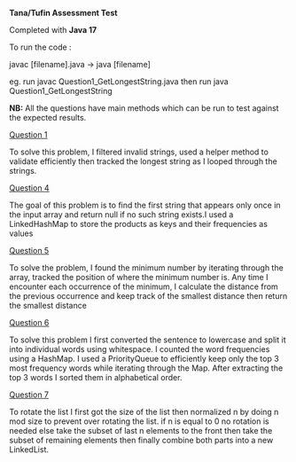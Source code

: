**Tana/Tufin Assessment Test**

Completed with **Java 17**

To run  the code :

javac [filename].java -> java [filename]

eg. run javac Question1_GetLongestString.java 
then run java Question1_GetLongestString

**NB:** All the questions have main methods 
which can be run to test against the expected
results.

<ins>Question 1

To solve this problem, I filtered invalid
strings, used a helper method to validate
efficiently then tracked the longest string 
as I looped through the strings.

<ins>Question 4

The goal of this problem is to find the 
first string that appears only once in the
input array and return null if no such string
exists.I used a LinkedHashMap to store the 
products as keys and their frequencies as 
values

<ins>Question 5

To solve the problem, I found the minimum 
number by iterating through the array, tracked
the position of where the minimum number is.
Any time I encounter each occurrence of the
minimum, I calculate the distance from the
previous occurrence and keep track of the
smallest distance then return the smallest 
distance

<ins>Question 6

To solve this problem I first converted
the sentence to lowercase and split it into
individual words using whitespace. I counted
the word frequencies using a HashMap. I used
a PriorityQueue to efficiently keep only the
top 3 most frequency words while iterating 
through the Map. After extracting the top 3
words I sorted them in alphabetical order.

<ins>Question 7

To rotate the list I first got the size
of the list then normalized n by doing 
n mod size to prevent over rotating the list.
if n is equal to 0 no rotation is needed
else take the subset of last n elements to 
the front then take the subset of 
remaining elements then finally combine 
both parts into a new LinkedList.
